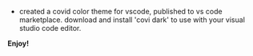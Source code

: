 * created a covid color theme for vscode, published to vs code marketplace. download and install 'covi dark' to use with your visual studio code editor.

**Enjoy!**
